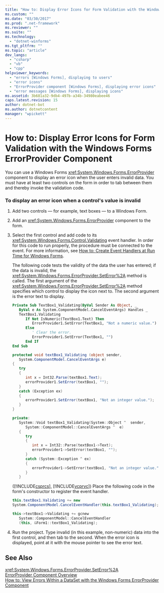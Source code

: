 ```yaml
---
title: "How to: Display Error Icons for Form Validation with the Windows Forms ErrorProvider Component"
ms.custom: ""
ms.date: "03/30/2017"
ms.prod: ".net-framework"
ms.reviewer: ""
ms.suite: ""
ms.technology: 
  - "dotnet-winforms"
ms.tgt_pltfrm: ""
ms.topic: "article"
dev_langs: 
  - "csharp"
  - "vb"
  - "cpp"
helpviewer_keywords: 
  - "errors [Windows Forms], displaying to users"
  - "error icons"
  - "ErrorProvider component [Windows Forms], displaying error icons"
  - "error messages [Windows Forms], displaying icons"
ms.assetid: 3b681a32-9db4-497b-a34b-34980eabee46
caps.latest.revision: 15
author: dotnet-bot
ms.author: dotnetcontent
manager: "wpickett"
---
```

# How to: Display Error Icons for Form Validation with the Windows Forms ErrorProvider Component
You can use a Windows Forms <xref:System.Windows.Forms.ErrorProvider> component to display an error icon when the user enters invalid data. You must have at least two controls on the form in order to tab between them and thereby invoke the validation code.  
  
### To display an error icon when a control's value is invalid  
  
1.  Add two controls — for example, text boxes — to a Windows Form.  
  
2.  Add an <xref:System.Windows.Forms.ErrorProvider> component to the form.  
  
3.  Select the first control and add code to its <xref:System.Windows.Forms.Control.Validating> event handler. In order for this code to run properly, the procedure must be connected to the event. For more information, see [How to: Create Event Handlers at Run Time for Windows Forms](../../../../docs/framework/winforms/how-to-create-event-handlers-at-run-time-for-windows-forms.md).  
  
     The following code tests the validity of the data the user has entered; if the data is invalid, the <xref:System.Windows.Forms.ErrorProvider.SetError%2A> method is called. The first argument of the <xref:System.Windows.Forms.ErrorProvider.SetError%2A> method specifies which control to display the icon next to. The second argument is the error text to display.  
  
    ```vb  
    Private Sub TextBox1_Validating(ByVal Sender As Object, _  
       ByVal e As System.ComponentModel.CancelEventArgs) Handles _  
       TextBox1.Validating  
          If Not IsNumeric(TextBox1.Text) Then  
             ErrorProvider1.SetError(TextBox1, "Not a numeric value.")  
          Else  
             ' Clear the error.  
             ErrorProvider1.SetError(TextBox1, "")  
          End If  
    End Sub  
    ```  
  
    ```csharp  
    protected void textBox1_Validating (object sender,  
       System.ComponentModel.CancelEventArgs e)  
    {  
       try  
       {  
          int x = Int32.Parse(textBox1.Text);  
          errorProvider1.SetError(textBox1, "");  
       }  
       catch (Exception ex)  
       {  
          errorProvider1.SetError(textBox1, "Not an integer value.");  
       }  
    }  
    ```  
  
    ```cpp  
    private:  
       System::Void textBox1_Validating(System::Object ^  sender,  
          System::ComponentModel::CancelEventArgs ^  e)  
       {  
          try  
          {  
             int x = Int32::Parse(textBox1->Text);  
             errorProvider1->SetError(textBox1, "");  
          }  
          catch (System::Exception ^ ex)  
          {  
             errorProvider1->SetError(textBox1, "Not an integer value.");  
          }  
       }  
    ```  
  
     ([!INCLUDE[csprcs](../../../../includes/csprcs-md.md)], [!INCLUDE[vcprvc](../../../../includes/vcprvc-md.md)]) Place the following code in the form's constructor to register the event handler.  
  
    ```csharp  
    this.textBox1.Validating += new  
    System.ComponentModel.CancelEventHandler(this.textBox1_Validating);  
    ```  
  
    ```cpp  
    this->textBox1->Validating += gcnew  
       System::ComponentModel::CancelEventHandler  
       (this, &Form1::textBox1_Validating);  
    ```  
  
4.  Run the project. Type invalid (in this example, non-numeric) data into the first control, and then tab to the second. When the error icon is displayed, point at it with the mouse pointer to see the error text.  
  
## See Also  
 <xref:System.Windows.Forms.ErrorProvider.SetError%2A>  
 [ErrorProvider Component Overview](../../../../docs/framework/winforms/controls/errorprovider-component-overview-windows-forms.md)  
 [How to: View Errors Within a DataSet with the Windows Forms ErrorProvider Component](../../../../docs/framework/winforms/controls/view-errors-within-a-dataset-with-wf-errorprovider-component.md)
